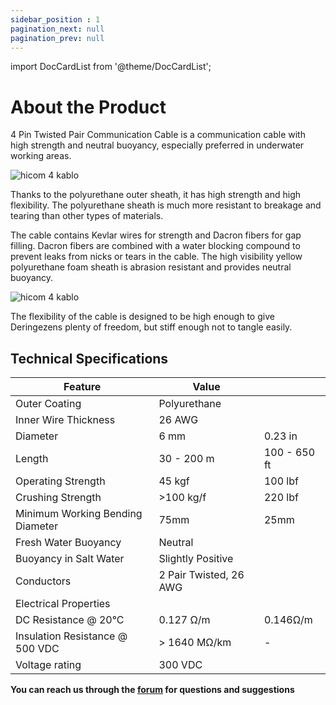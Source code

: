 ```yaml
---
sidebar_position : 1
pagination_next: null
pagination_prev: null
---
```


import DocCardList from '@theme/DocCardList';

# About the Product

4 Pin Twisted Pair Communication Cable is a communication cable with high strength and neutral buoyancy, especially preferred in underwater working areas.

![hicom 4 kablo](./image/kablo-17.jpg)

Thanks to the polyurethane outer sheath, it has high strength and high flexibility. The polyurethane sheath is much more resistant to breakage and tearing than other types of materials.

The cable contains Kevlar wires for strength and Dacron fibers for gap filling. Dacron fibers are combined with a water blocking compound to prevent leaks from nicks or tears in the cable. The high visibility yellow polyurethane foam sheath is abrasion resistant and provides neutral buoyancy.

![hicom 4 kablo](./image/kablo-14.jpg)

The flexibility of the cable is designed to be high enough to give Deringezens plenty of freedom, but stiff enough not to tangle easily.

## Technical Specifications

| Feature | Value | |
|------------------------------|------------------------|---------------|
| Outer Coating | Polyurethane | |
| Inner Wire Thickness | 26 AWG | |
| Diameter | 6 mm | 0.23 in |
| Length | 30 - 200 m | 100 - 650 ft |
| Operating Strength | 45 kgf | 100 lbf |
| Crushing Strength | >100 kg/f | 220 lbf |
| Minimum Working Bending Diameter | 75mm | 25mm |
| Fresh Water Buoyancy | Neutral | |
| Buoyancy in Salt Water | Slightly Positive | |
| Conductors | 2 Pair Twisted, 26 AWG | | |
| Electrical Properties | | |
| DC Resistance @ 20°C | 0.127 Ω/m | 0.146Ω/m |
| Insulation Resistance @ 500 VDC | > 1640 MΩ/km | - |
| Voltage rating | 300 VDC | | |



**You can reach us through the [forum](https://forum.degzrobotics.com/) for questions and suggestions**
<DocCardList />